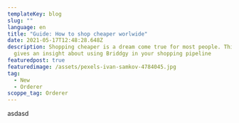 ```yaml
---
templateKey: blog
slug: ""
language: en
title: "Guide: How to shop cheaper worlwide"
date: 2021-05-17T12:48:28.648Z
description: Shopping cheaper is a dream come true for most people. This guide
  gives an insight about using Briddgy in your shopping pipeline
featuredpost: true
featuredimage: /assets/pexels-ivan-samkov-4784045.jpg
tag:
  - New
  - Orderer
scoppe_tag: Orderer
---
```

asdasd
